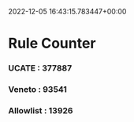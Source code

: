 2022-12-05 16:43:15.783447+00:00
# Rule Counter 
 ### UCATE : 377887

 ### Veneto : 93541

 ### Allowlist : 13926